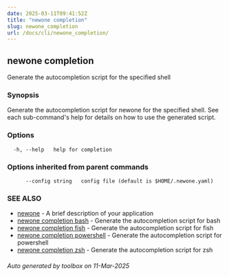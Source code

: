 ```yaml
---
date: 2025-03-11T09:41:52Z
title: "newone completion"
slug: newone_completion
url: /docs/cli/newone_completion/
---
```

## newone completion

Generate the autocompletion script for the specified shell

### Synopsis

Generate the autocompletion script for newone for the specified shell.
See each sub-command's help for details on how to use the generated script.


### Options

```
  -h, --help   help for completion
```

### Options inherited from parent commands

```
      --config string   config file (default is $HOME/.newone.yaml)
```

### SEE ALSO

* [newone](/docs/cli/newone/)	 - A brief description of your application
* [newone completion bash](/docs/cli/newone_completion_bash/)	 - Generate the autocompletion script for bash
* [newone completion fish](/docs/cli/newone_completion_fish/)	 - Generate the autocompletion script for fish
* [newone completion powershell](/docs/cli/newone_completion_powershell/)	 - Generate the autocompletion script for powershell
* [newone completion zsh](/docs/cli/newone_completion_zsh/)	 - Generate the autocompletion script for zsh

###### Auto generated by toolbox on 11-Mar-2025
